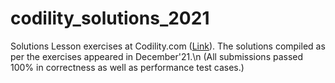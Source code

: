# codility_solutions_2021
Solutions Lesson exercises at Codility.com ([Link](https://codility.com/programmers/lessons/)).
The solutions compiled as per the exercises appeared in December'21.\n
(All submissions passed 100% in correctness as well as performance test cases.)
